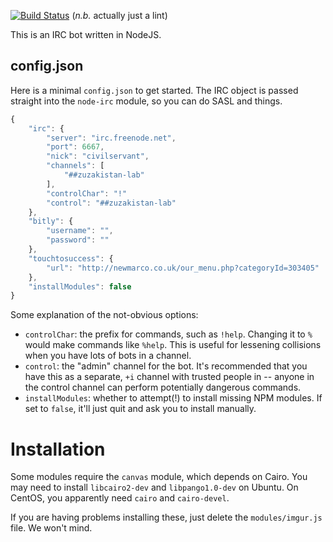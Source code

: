 [![Build Status](https://travis-ci.org/zuzakistan/civilservant.svg)](https://travis-ci.org/zuzakistan/civilservant) (*n.b.* actually just a lint)

This is an IRC bot written in NodeJS.


## config.json
Here is a minimal `config.json` to get started. The IRC object is passed straight into the `node-irc` module, so you can do SASL and things.
```js
{
	"irc": {
		"server": "irc.freenode.net",
		"port": 6667,
		"nick": "civilservant",
		"channels": [
			"##zuzakistan-lab"
		],
		"controlChar": "!"
		"control": "##zuzakistan-lab"
	},
	"bitly": {
		"username": "",
		"password": ""
	},
	"touchtosuccess": {
		"url": "http://newmarco.co.uk/our_menu.php?categoryId=303405"
	},
	"installModules": false
}
```

Some explanation of the not-obvious options:
* `controlChar`: the prefix for commands, such as `!help`.
  Changing it to `%` would make commands like `%help`.
  This is useful for lessening collisions when you have lots of bots in a channel.
* `control`: the "admin" channel for the bot. It's recommended that you have
  this as a separate, `+i` channel with trusted people in -- anyone in the control
  channel can perform potentially dangerous commands.
* `installModules`: whether to attempt(!) to install missing NPM modules.
  If set to `false`, it'll just quit and ask you to install manually.

# Installation
Some modules require the `canvas` module, which depends on Cairo.
You may need to install `libcairo2-dev` and `libpango1.0-dev` on Ubuntu.
On CentOS, you apparently need `cairo` and `cairo-devel`.

If you are having problems installing these, just delete the `modules/imgur.js` file.
We won't mind.
